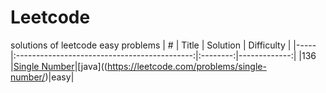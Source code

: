 # Leetcode
solutions of leetcode easy problems
| #   | Title                                        | Solution | Difficulty   |
|-----|:--------------------------------------------:|:--------:|-------------:|
|136  |[Single Number](https://leetcode.com/problems/single-number/)|[java]((https://leetcode.com/problems/single-number/)|easy|
